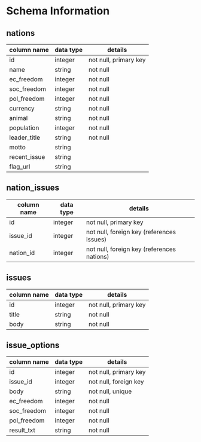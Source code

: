 # Schema Information

## nations
column name | data type | details
------------|-----------|-----------------------
id          | integer   | not null, primary key
name        | string    | not null
ec_freedom  | integer   | not null
soc_freedom | integer   | not null
pol_freedom | integer   | not null
currency    | string    | not null
animal      | string    | not null
population  | integer   | not null
leader_title| string    | not null
motto       | string    |
recent_issue| string    |
flag_url    | string    |

## nation_issues
column name | data type | details
------------|-----------|-----------------------
id          | integer   | not null, primary key
issue_id    | integer   | not null, foreign key (references issues)
nation_id   | integer   | not null, foreign key (references nations)

## issues
column name | data type | details
------------|-----------|-----------------------
id          | integer   | not null, primary key
title       | string    | not null
body        | string    | not null

## issue_options
column name | data type | details
------------|-----------|-----------------------
id          | integer   | not null, primary key
issue_id    | integer   | not null, foreign key
body        | string    | not null, unique
ec_freedom  | integer   | not null
soc_freedom | integer   | not null
pol_freedom | integer   | not null
result_txt  | string    | not null
